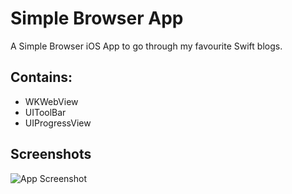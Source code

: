 
# Simple Browser App

A Simple Browser iOS App to go through my favourite Swift blogs.




## Contains:
- WKWebView
- UIToolBar
- UIProgressView

## Screenshots

![App Screenshot](https://user-images.githubusercontent.com/105245821/188685386-7751470b-7b0a-4f62-87e5-5f2cd34b7e02.png
)

